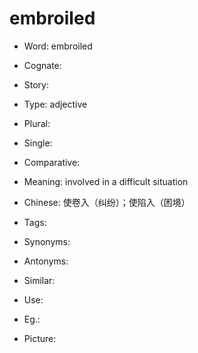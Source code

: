 # embroiled

- Word: embroiled
- Cognate: 
- Story: 

- Type: adjective
- Plural: 
- Single: 
- Comparative: 
- Meaning: involved in a difficult situation
- Chinese: 使卷入（纠纷）；使陷入（困境）
- Tags: 
- Synonyms: 
- Antonyms: 
- Similar: 
- Use: 
- Eg.: 
- Picture: 

